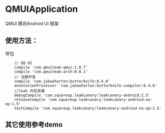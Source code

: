 # QMUIApplication
QMUI 腾讯Android UI 框架<br> 
## 使用方法：
导包<br>
```
    // QQ UI
    compile 'com.qmuiteam:qmui:1.0.7'
    compile 'com.qmuiteam:arch:0.0.1'
    // 注解开发
    compile 'com.jakewharton:butterknife:8.4.0'
    annotationProcessor 'com.jakewharton:butterknife-compiler:8.4.0'
    //leak 内存泄漏
    debugCompile 'com.squareup.leakcanary:leakcanary-android:1.5'
    releaseCompile 'com.squareup.leakcanary:leakcanary-android-no-op:1.5'
    testCompile 'com.squareup.leakcanary:leakcanary-android-no-op:1.5'
```

## 其它使用参考demo
